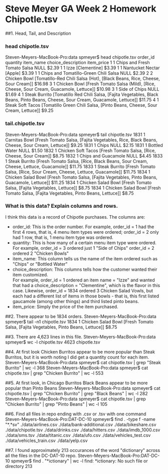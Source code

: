 # Steve Meyer GA Week 2 Homework Chipotle.tsv


##1. Head, Tail, and Description
### head chipotle.tsv
Steven-Meyers-MacBook-Pro:data spmeyer$ head chipotle.tsv
order_id	quantity	item_name	choice_description	item_price
1	1	Chips and Fresh Tomato Salsa	NULL	$2.39 
1	1	Izze	[Clementine]	$3.39 
1	1	Nantucket Nectar	[Apple]	$3.39 
1	1	Chips and Tomatillo-Green Chili Salsa	NULL	$2.39 
2	2	Chicken Bowl	[Tomatillo-Red Chili Salsa (Hot), [Black Beans, Rice, Cheese, Sour Cream]]	$16.98 
3	1	Chicken Bowl	[Fresh Tomato Salsa (Mild), [Rice, Cheese, Sour Cream, Guacamole, Lettuce]]	$10.98 
3	1	Side of Chips	NULL	$1.69 
4	1	Steak Burrito	[Tomatillo Red Chili Salsa, [Fajita Vegetables, Black Beans, Pinto Beans, Cheese, Sour Cream, Guacamole, Lettuce]]	$11.75 
4	1	Steak Soft Tacos	[Tomatillo Green Chili Salsa, [Pinto Beans, Cheese, Sour Cream, Lettuce]]	$9.25 

### tail.chipotle.tsv
Steven-Meyers-MacBook-Pro:data spmeyer$ tail chipotle.tsv
1831	1	Carnitas Bowl	[Fresh Tomato Salsa, [Fajita Vegetables, Rice, Black Beans, Cheese, Sour Cream, Lettuce]]	$9.25 
1831	1	Chips	NULL	$2.15 
1831	1	Bottled Water	NULL	$1.50 
1832	1	Chicken Soft Tacos	[Fresh Tomato Salsa, [Rice, Cheese, Sour Cream]]	$8.75 
1832	1	Chips and Guacamole	NULL	$4.45 
1833	1	Steak Burrito	[Fresh Tomato Salsa, [Rice, Black Beans, Sour Cream, Cheese, Lettuce, Guacamole]]	$11.75 
1833	1	Steak Burrito	[Fresh Tomato Salsa, [Rice, Sour Cream, Cheese, Lettuce, Guacamole]]	$11.75 
1834	1	Chicken Salad Bowl	[Fresh Tomato Salsa, [Fajita Vegetables, Pinto Beans, Guacamole, Lettuce]]	$11.25 
1834	1	Chicken Salad Bowl	[Fresh Tomato Salsa, [Fajita Vegetables, Lettuce]]	$8.75 
1834	1	Chicken Salad Bowl	[Fresh Tomato Salsa, [Fajita Vegetables, Pinto Beans, Lettuce]]	$8.75 

### What is this data?  Explain columns and rows.
I think this data is a record of Chipotle purchases.
The columns are: 
* order_id:  This is the order number.
     For example, order_id = 1 had the first 4 rows, that is, 4 menu item types were ordered; 
                  order_id = 2 only had 1 row, that is, 1 menu item type was ordered.
* quantity:  This is how many of a certain menu item type were ordered.  
     For example, order_id = 3 ordered just 1 "Side of Chips"
                  order_id = 2 ordered 2 "Chicken Bowls"
* item_name: This column tells us the name of the item ordered such as "Chips" or "Bottled Water"	
* choice_description: This columns tells how the customer wanted their item customized.  
     For example, order_id = 1 ordered an item name = "Izze" and wanted that had a choice_description = "Clementine", which is the flavor in this case.
     Likewise, order_id = 1834 ordered 3 Chicken Salad Vowls, but each had a different list of items in those bowls - that is, this first listed gaucamole (among other things) and third listed pinto beans.
* item_price:  Simply the price of the item purchased.


##2. There appear to be 1834 orders.
Steven-Meyers-MacBook-Pro:data spmeyer$ tail -n1 chipotle.tsv
1834	1	Chicken Salad Bowl	[Fresh Tomato Salsa, [Fajita Vegetables, Pinto Beans, Lettuce]]	$8.75 


##3. There are 4,623 lines in this file.
Steven-Meyers-MacBook-Pro:data spmeyer$ wc -l chipotle.tsv
    4623 chipotle.tsv


##4. At first look Chicken Burritos appear to be more popular than Steak Burritos, but it is worth noting I did get a quantity count for each item.
Steven-Meyers-MacBook-Pro:data spmeyer$ cat chipotle.tsv | grep "Steak Burrito" | wc -l
     368
Steven-Meyers-MacBook-Pro:data spmeyer$ cat chipotle.tsv | grep "Chicken Burrito" | wc -l
     553
     

##5. At first look, in Chicago Burritos Black Beans appear to be more popular than Pinto Beans
Steven-Meyers-MacBook-Pro:data spmeyer$ cat chipotle.tsv | grep "Chicken Burrito" | grep "Black Beans" | wc -l
     282
Steven-Meyers-MacBook-Pro:data spmeyer$ cat chipotle.tsv | grep "Chicken Burrito" | grep "Pinto Beans" | wc -l
     105
     

##6. Find all files in repo ending with .csv or .tsv with one command
Steven-Meyers-MacBook-Pro:DAT-DC-10 spmeyer$ find . -type f -name "*.*sv"
./data/airlines.csv
./data/bank-additional.csv
./data/bikeshare.csv
./data/chipotle.tsv
./data/drinks.csv
./data/hitters.csv
./data/imdb_1000.csv
./data/sms.tsv
./data/titanic.csv
./data/ufo.csv
./data/vehicles_test.csv
./data/vehicles_train.csv
./data/yelp.csv


##7.  I found approximately 213 occurances of the word "dictionary" across all the files in the DC-DAT-10 repo.
Steven-Meyers-MacBook-Pro:DAT-DC-10 spmeyer$ find . "*ictionary" | wc -l
find: *ictionary: No such file or directory
     213


